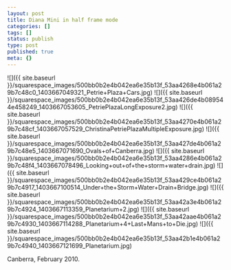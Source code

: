 ```yaml
---
layout: post
title: Diana Mini in half frame mode
categories: []
tags: []
status: publish
type: post
published: true
meta: {}
---
```


![]({{ site.baseurl }}/squarespace_images/500bb0b2e4b042ea6e35b13f_53aa4268e4b061a29b7c48c0_1403667049321_Petrie+Plaza+Cars.jpg)
![]({{ site.baseurl }}/squarespace_images/500bb0b2e4b042ea6e35b13f_53aa426de4b089544e458249_1403667053605_PetriePlazaLongExposure2.jpg)
![]({{ site.baseurl }}/squarespace_images/500bb0b2e4b042ea6e35b13f_53aa4270e4b061a29b7c48cf_1403667057529_ChristinaPetriePlazaMultipleExposure.jpg)
![]({{ site.baseurl }}/squarespace_images/500bb0b2e4b042ea6e35b13f_53aa427de4b061a29b7c48e5_1403667071690_Ovals+of+Canberra.jpg)
![]({{ site.baseurl }}/squarespace_images/500bb0b2e4b042ea6e35b13f_53aa4286e4b061a29b7c48f4_1403667078496_Looking+out+of+the+storm+water+drain.jpg)
![]({{ site.baseurl }}/squarespace_images/500bb0b2e4b042ea6e35b13f_53aa429ce4b061a29b7c4917_1403667100514_Under+the+Storm+Water+Drain+Bridge.jpg)
![]({{ site.baseurl }}/squarespace_images/500bb0b2e4b042ea6e35b13f_53aa42a3e4b061a29b7c4924_1403667113359_Planetarium+2.jpg)
![]({{ site.baseurl }}/squarespace_images/500bb0b2e4b042ea6e35b13f_53aa42aae4b061a29b7c4930_1403667114288_Planetarium+4+Last+Mans+to+Die.jpg)
![]({{ site.baseurl }}/squarespace_images/500bb0b2e4b042ea6e35b13f_53aa42b1e4b061a29b7c4940_1403667121699_Planetarium.jpg)

Canberra, February 2010.
